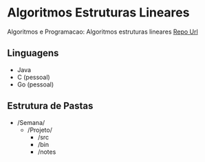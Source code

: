# Algoritmos Estruturas Lineares
Algoritmos e Programacao: Algoritmos estruturas lineares
[Repo Url](http://eduardoschulz.com.br:3000/eduardo/algoritmos-estruturas-lineares)
## Linguagens
* Java
* C (pessoal)
* Go (pessoal)

## Estrutura de Pastas
- /Semana/
    + /Projeto/
        - /src
        - /bin
        - /notes

